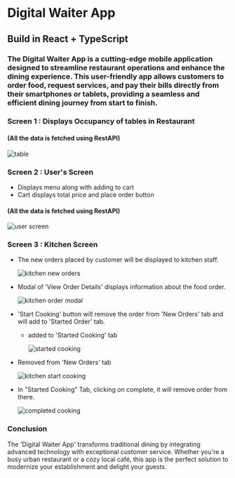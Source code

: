 # Digital Waiter App

## Build in React + TypeScript

### The Digital Waiter App is a cutting-edge mobile application designed to streamline restaurant operations and enhance the dining experience. This user-friendly app allows customers to order food, request services, and pay their bills directly from their smartphones or tablets, providing a seamless and efficient dining journey from start to finish.


### Screen 1 : Displays Occupancy of tables in Restaurant

#### (All the data is fetched using RestAPI)
![table](https://github.com/RuchiDhamecha/Digital_Waiter_App_React_TypeScript/assets/87808663/8cecc71f-0ec9-4190-8cd8-054fa763a3a8)

<!-- ![tables](./app%20images/table.png) -->

### Screen 2 : User's Screen 
 - Displays menu along with adding to cart 
 - Cart displays total price and place order button
#### (All the data is fetched using RestAPI)
  
![user screen](https://github.com/RuchiDhamecha/Digital_Waiter_App_React_TypeScript/assets/87808663/8fa8a781-5dc5-40f1-9306-4280b9897367)

<!-- ![user menu](./app%20images/user%20screen.png) -->

### Screen 3 : Kitchen Screen
- The new orders placed by customer will be displayed to kitchen staff.
  
    ![kitchen new orders](https://github.com/RuchiDhamecha/Digital_Waiter_App_React_TypeScript/assets/87808663/cf43a2e8-6497-409f-bbc8-95379c68d32b)

 <!-- ![new orders tab](./app%20images/kitchen%20new%20orders.png) -->

- Modal of 'View Order Details' displays information about the food order.
  
    ![kitchen order modal](https://github.com/RuchiDhamecha/Digital_Waiter_App_React_TypeScript/assets/87808663/60aa5c06-0277-4dc0-9a32-2e320a5a7789)

 <!-- ![modal](./app%20images/kitchen%20order%20modal.png) -->

- 'Start Cooking' button will remove the order from 'New Orders' tab and will add to 'Started Order' tab.
  
  - added to 'Started Cooking' tab
    
     ![started cooking](https://github.com/RuchiDhamecha/Digital_Waiter_App_React_TypeScript/assets/87808663/c62f75a4-d950-473d-9b9f-f7df0ac40ef0)

 <!-- ![started cooking](./app%20images/started%20cooking.png) -->


  - Removed from 'New Orders' tab
    
     ![kitchen start cooking](https://github.com/RuchiDhamecha/Digital_Waiter_App_React_TypeScript/assets/87808663/80261e3d-69a4-456a-beee-9da9fcc7f260)

  <!--![removed from new orders](./app%20images/kitchen%20start%20cooking.png)-->

  - In "Started Cooking" Tab, clicking on complete, it will remove order from there.
    
     ![completed cooking](https://github.com/RuchiDhamecha/Digital_Waiter_App_React_TypeScript/assets/87808663/69dd9f78-8eea-49ec-9409-3a672e842728)

  <!--![completed & removed order](./app%20images/started%20cooking.png) -->


### Conclusion
The 'Digital Waiter App' transforms traditional dining by integrating advanced technology with exceptional customer service. Whether you're a busy urban restaurant or a cozy local café, this app is the perfect solution to modernize your establishment and delight your guests.

